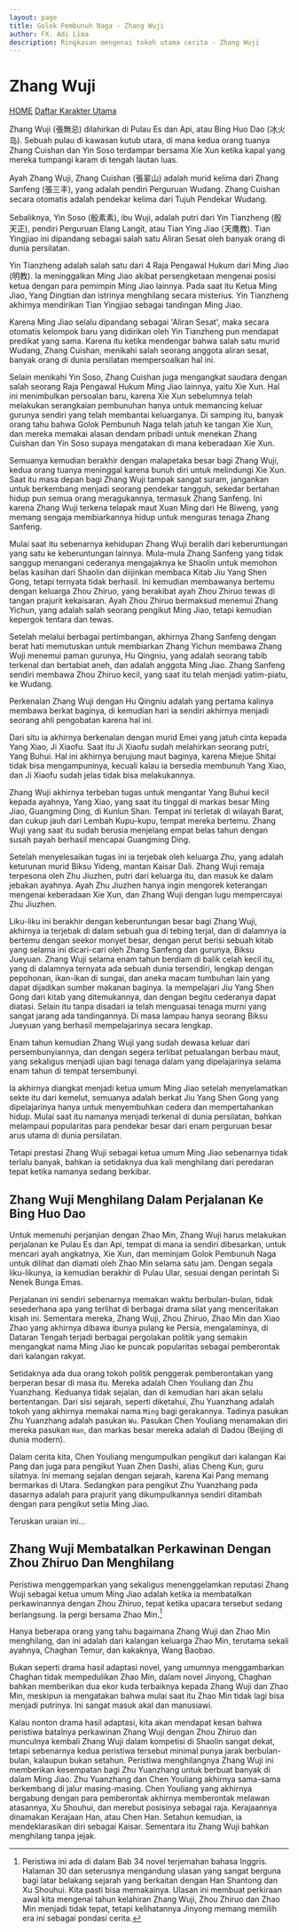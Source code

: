 ```yaml
---
layout: page
title: Golok Pembunuh Naga - Zhang Wuji
author: FX. Adi Lima
description: Ringkasan mengenai tokoh utama cerita - Zhang Wuji
---
```


# Zhang Wuji

<div class="w3-bar w3-border w3-round">
    <a class="w3-btn w3-bar-item w3-hover-black w3-left" href="/"><i class="fa fa-home"></i> HOME</a>
    <a class="w3-btn w3-bar-item w3-hover-black w3-right" href="/parts/people">Daftar Karakter Utama</a>
</div>

Zhang Wuji (張無忌) dilahirkan di Pulau Es dan Api, atau Bing Huo Dao (冰火岛). Sebuah pulau di kawasan kutub utara,
di mana kedua orang tuanya Zhang Cuishan dan Yin Soso terdampar bersama Xie Xun ketika kapal yang mereka tumpangi
karam di tengah lautan luas.

Ayah Zhang Wuji, Zhang Cuishan (張翠山) adalah murid kelima dari Zhang Sanfeng (張三丰), yang adalah pendiri Perguruan
Wudang. Zhang Cuishan secara otomatis adalah pendekar kelima dari Tujuh Pendekar Wudang.

Sebaliknya, Yin Soso (殷素素), ibu Wuji, adalah putri dari Yin Tianzheng (殷天正), pendiri Perguruan Elang Langit, atau 
Tian Ying Jiao (天鹰教). Tian Yingjiao ini dipandang sebagai salah satu Aliran Sesat oleh banyak orang di dunia persilatan.

Yin Tianzheng adalah salah satu dari 4 Raja Pengawal Hukum dari Ming Jiao (明教). Ia meninggalkan Ming Jiao akibat
persengketaan mengenai posisi ketua dengan para pemimpin Ming Jiao lainnya. Pada saat itu Ketua Ming Jiao, Yang Dingtian
dan istrinya menghilang secara misterius. Yin Tianzheng akhirnya mendirikan Tian Yingjiao sebagai tandingan Ming Jiao.

Karena Ming Jiao selalu dipandang sebagai 'Aliran Sesat', maka secara otomatis kelompok baru yang didirikan oleh
Yin Tianzheng pun mendapat predikat yang sama. Karena itu ketika mendengar bahwa salah satu murid Wudang, Zhang Cuishan,
menikahi salah seorang anggota aliran sesat, banyak orang di dunia persilatan mempersoalkan hal ini. 

Selain menikahi Yin Soso, Zhang Cuishan juga mengangkat saudara dengan salah seorang Raja Pengawal Hukum Ming Jiao lainnya,
yaitu Xie Xun. Hal ini menimbulkan persoalan baru, karena Xie Xun sebelumnya telah melakukan serangkaian pembunuhan hanya 
untuk memancing keluar gurunya sendiri yang telah membantai keluarganya. Di samping itu, banyak orang tahu bahwa Golok 
Pembunuh Naga telah jatuh ke tangan Xie Xun, dan mereka memakai alasan dendam pribadi untuk menekan Zhang Cuishan dan 
Yin Soso supaya mengatakan di mana keberadaan Xie Xun.

Semuanya kemudian berakhir dengan malapetaka besar bagi Zhang Wuji, kedua orang tuanya meninggal karena bunuh diri
untuk melindungi Xie Xun. Saat itu masa depan bagi Zhang Wuji tampak sangat suram, jangankan untuk berkembang menjadi
seorang pendekar tangguh, sekedar bertahan hidup pun semua orang meragukannya, termasuk Zhang Sanfeng. Ini karena
Zhang Wuji terkena telapak maut Xuan Ming dari He Biweng, yang memang sengaja membiarkannya hidup untuk menguras tenaga
Zhang Sanfeng.

Mulai saat itu sebenarnya kehidupan Zhang Wuji beralih dari keberuntungan yang satu ke keberuntungan lainnya. Mula-mula
Zhang Sanfeng yang tidak sanggup menangani cederanya mengajaknya ke Shaolin untuk memohon belas kasihan dari Shaolin
dan diijinkan membaca Kitab Jiu Yang Shen Gong, tetapi ternyata tidak berhasil. Ini kemudian membawanya bertemu dengan
keluarga Zhou Zhiruo, yang berakibat ayah Zhou Zhiruo tewas di tangan prajurit kekaisaran. Ayah Zhou Zhiruo bermaksud
menemui Zhang Yichun, yang adalah salah seorang pengikut Ming Jiao, tetapi kemudian kepergok tentara dan tewas.

Setelah melalui berbagai pertimbangan, akhirnya Zhang Sanfeng dengan berat hati memutuskan untuk membiarkan Zhang Yichun
membawa Zhang Wuji menemui paman gurunya, Hu Qingniu, yang adalah seorang tabib terkenal dan bertabiat aneh, dan adalah
anggota Ming Jiao. Zhang Sanfeng sendiri membawa Zhou Zhiruo kecil, yang saat itu telah menjadi yatim-piatu, ke Wudang.

Perkenalan Zhang Wuji dengan Hu Qingniu adalah yang pertama kalinya membawa berkat baginya, di kemudian hari ia sendiri
akhirnya menjadi seorang ahli pengobatan karena hal ini.

Dari situ ia akhirnya berkenalan dengan murid Emei yang jatuh cinta kepada Yang Xiao, Ji Xiaofu. Saat itu Ji Xiaofu sudah
melahirkan seorang putri, Yang Buhui. Hal ini akhirnya berujung maut baginya, karena Miejue Shitai tidak bisa mengampuninya,
kecuali kalau ia bersedia membunuh Yang Xiao, dan Ji Xiaofu sudah jelas tidak bisa melakukannya.

Zhang Wuji akhirnya terbeban tugas untuk mengantar Yang Buhui kecil kepada ayahnya, Yang Xiao, yang saat itu tinggal di
markas besar Ming Jiao, Guangming Ding, di Kunlun Shan. Tempat ini terletak di wilayah Barat, dan cukup jauh dari Lembah
Kupu-kupu, tempat mereka bertemu. Zhang Wuji yang saat itu sudah berusia menjelang empat belas tahun dengan susah payah
berhasil mencapai Guangming Ding.

Setelah menyelesaikan tugas ini ia terjebak oleh keluarga Zhu, yang adalah keturunan murid Biksu Yideng, mantan Kaisar Dali.
Zhang Wuji remaja terpesona oleh Zhu Jiuzhen, putri dari keluarga itu, dan masuk ke dalam jebakan ayahnya. Ayah Zhu Jiuzhen
hanya ingin mengorek keterangan mengenai keberadaan Xie Xun, dan Zhang Wuji dengan lugu mempercayai Zhu Jiuzhen.

Liku-liku ini berakhir dengan keberuntungan besar bagi Zhang Wuji, akhirnya ia terjebak di dalam sebuah gua di tebing terjal,
dan di dalamnya ia bertemu dengan seekor monyet besar, dengan perut berisi sebuah kitab yang selama ini dicari-cari oleh
Zhang Sanfeng dan gurunya, Biksu Jueyuan. Zhang Wuji selama enam tahun berdiam di balik celah kecil itu, yang di dalamnya
ternyata ada sebuah dunia tersendiri, lengkap dengan pepohonan, ikan-ikan di sungai, dan aneka macam tumbuhan lain yang
dapat dijadikan sumber makanan baginya. Ia mempelajari Jiu Yang Shen Gong dari kitab yang ditemukannya, dan dengan begitu
cederanya dapat diatasi. Selain itu tanpa disadari ia telah menguasai tenaga murni yang sangat jarang ada tandingannya.
Di masa lampau hanya seorang Biksu Jueyuan yang berhasil mempelajarinya secara lengkap.

Enam tahun kemudian Zhang Wuji yang sudah dewasa keluar dari persembunyiannya, dan dengan segera terlibat petualangan
berbau maut, yang sekaligus menjadi ujian bagi tenaga dalam yang dipelajarinya selama enam tahun di tempat tersembunyi.

Ia akhirnya diangkat menjadi ketua umum Ming Jiao setelah menyelamatkan sekte itu dari kemelut, semuanya adalah
berkat Jiu Yang Shen Gong yang dipelajarinya hanya untuk menyembuhkan cedera dan mempertahankan hidup. Mulai saat
itu namanya menjadi terkenal di dunia persilatan, bahkan melampaui popularitas para pendekar besar dari enam perguruan
besar arus utama di dunia persilatan.

Tetapi prestasi Zhang Wuji sebagai ketua umum Ming Jiao sebenarnya tidak terlalu banyak, bahkan ia setidaknya dua kali
menghilang dari peredaran tepat ketika namanya sedang berkibar.

## Zhang Wuji Menghilang Dalam Perjalanan Ke Bing Huo Dao

Untuk memenuhi perjanjian dengan Zhao Min, Zhang Wuji harus melakukan perjalanan ke Pulau Es dan Api, tempat di mana
ia sendiri dibesarkan, untuk mencari ayah angkatnya, Xie Xun, dan meminjam Golok Pembunuh Naga untuk dilihat dan
diamati oleh Zhao Min selama satu jam. Dengan segala liku-likunya, ia kemudian berakhir di Pulau Ular, sesuai dengan
perintah Si Nenek Bunga Emas.

Perjalanan ini sendiri sebenarnya memakan waktu berbulan-bulan, tidak sesederhana apa yang terlihat di berbagai drama
silat yang menceritakan kisah ini. Sementara mereka, Zhang Wuji, Zhou Zhiruo, Zhao Min dan Xiao Zhao yang akhirnya
dibawa ibunya pulang ke Persia, mengalaminya, di Dataran Tengah terjadi berbagai pergolakan politik yang semakin
mengangkat nama Ming Jiao ke puncak popularitas sebagai pemberontak dari kalangan rakyat.

Setidaknya ada dua orang tokoh politik penggerak pemberontakan yang berperan besar di masa itu. Mereka adalah Chen Youliang
dan Zhu Yuanzhang. Keduanya tidak sejalan, dan di kemudian hari akan selalu bertentangan. Dari sisi sejarah, seperti
diketahui, Zhu Yuanzhang adalah tokoh yang akhirnya memakai nama `Ming` bagi gerakannya. Tadinya pasukan Zhu Yuanzhang
adalah pasukan `Wu`. Pasukan Chen Youliang menamakan diri mereka pasukan `Han`, dan markas besar mereka adalah di
Dadou (Beijing di dunia modern).

Dalam cerita kita, Chen Youliang mengumpulkan pengikut dari kalangan Kai Pang dan juga para pengikut Yuan Zhen Dashi, 
alias Cheng Kun, guru silatnya. Ini memang sejalan dengan sejarah, karena Kai Pang memang bermarkas di Utara. Sedangkan
para pengikut Zhu Yuanzhang pada dasarnya adalah para prajurit yang dikumpulkannya sendiri ditambah dengan para pengikut
setia Ming Jiao.

Teruskan uraian ini...

## Zhang Wuji Membatalkan Perkawinan Dengan Zhou Zhiruo Dan Menghilang

Peristiwa menggemparkan yang sekaligus menenggelamkan reputasi Zhang Wuji sebagai ketua umum Ming Jiao adalah
ketika ia membatalkan perkawinannya dengan Zhou Zhiruo, tepat ketika upacara tersebut sedang berlangsung. Ia
pergi bersama Zhao Min.[^referensi-1]

[^referensi-1]: Peristiwa ini ada di dalam Bab 34 novel terjemahan bahasa Inggris. Halaman 30 dan seterusnya mengandung ulasan yang sangat berguna bagi latar belakang sejarah yang berkaitan dengan Han Shantong dan Xu Shouhui. Kita pasti bisa memakainya. Ulasan ini membuat perkiraan awal kita mengenai tahun kelahiran Zhang Wuji, Zhou Zhiruo dan Zhao Min menjadi tidak tepat, tetapi kelihatannya Jinyong memang memilih era ini sebagai pondasi cerita.

Hanya beberapa orang yang tahu bagaimana Zhang Wuji dan Zhao Min menghilang, dan ini adalah dari kalangan keluarga
Zhao Min, terutama sekali ayahnya, Chaghan Temur, dan kakaknya, Wang Baobao.

Bukan seperti drama hasil adaptasi novel, yang umumnya menggambarkan Chaghan tidak mempedulikan Zhao Min, dalam novel
Jinyong, Chaghan bahkan memberikan dua ekor kuda terbaiknya kepada Zhang Wuji dan Zhao Min, meskipun ia mengatakan
bahwa mulai saat itu Zhao Min tidak lagi bisa menjadi putrinya. Ini sangat masuk akal dan manusiawi.

Kalau nonton drama hasil adaptasi, kita akan mendapat kesan bahwa peristiwa batalnya perkawinan Zhang Wuji dengan Zhou Zhiruo
dan munculnya kembali Zhang Wuji dalam kompetisi di Shaolin sangat dekat, tetapi sebenarnya kedua peristiwa tersebut 
minimal punya jarak berbulan-bulan, kalaupun bukan setahun. Peristiwa menghilangnya Zhang Wuji ini memberikan kesempatan
bagi Zhu Yuanzhang untuk berbuat banyak di dalam Ming Jiao. Zhu Yuanzhang dan Chen Youliang akhirnya sama-sama berkembang
di jalur masing-masing. Chen Youliang yang akhirnya bergabung dengan para pemberontak akhirnya memberontak melawan atasannya,
Xu Shouhui, dan merebut posisinya sebagai raja. Kerajaannya dinamakan Kerajaan Han, atau Chen Han. Setahun kemudian, ia
mendeklarasikan diri sebagai Kaisar. Sementara itu Zhang Wuji bahkan menghilang tanpa jejak.

